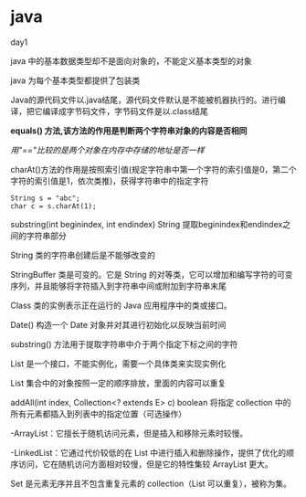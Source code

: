 # java
day1

java 中的基本数据类型却不是面向对象的，不能定义基本类型的对象

 java 为每个基本类型都提供了包装类
 
 Java的源代码文件以.java结尾，源代码文件默认是不能被机器执行的。进行编译，把它编译成字节码文件，字节码文件是以.class结尾
 
 **equals() 方法,该方法的作用是判断两个字符串对象的内容是否相同**
 
 *用"=="比较的是两个对象在内存中存储的地址是否一样*
 
 charAt()方法的作用是按照索引值(规定字符串中第一个字符的索引值是0，第二个字符的索引值是1，依次类推)，获得字符串中的指定字符
 ```     
 String s = "abc";
 char c = s.charAt(1);
 
 ```
 
 substring(int beginindex, int endindex)	String	提取beginindex和endindex之间的字符串部分
 
 String 类的字符串创建后是不能够改变的
 
 StringBuffer 类是可变的。它是 String 的对等类，它可以增加和编写字符的可变序列，并且能够将字符插入到字符串中间或附加到字符串末尾
 
 Class 类的实例表示正在运行的 Java 应用程序中的类或接口。
 
 Date()	构造一个 Date 对象并对其进行初始化以反映当前时间
 
 substring() 方法用于提取字符串中介于两个指定下标之间的字符
 
 List 是一个接口，不能实例化，需要一个具体类来实现实例化
 
 List 集合中的对象按照一定的顺序排放，里面的内容可以重复
 
 addAll(int index, Collection<? extends E> c)	boolean	将指定 collection 中的所有元素都插入到列表中的指定位置（可选操作）
 
 -ArrayList：它擅长于随机访问元素，但是插入和移除元素时较慢。
 
 -LinkedList：它通过代价较低的在 List 中进行插入和删除操作，提供了优化的顺序访问，它在随机访问方面相对较慢，但是它的特性集较 ArrayList 更大。
 
 Set 是元素无序并且不包含重复元素的 collection（List 可以重复），被称为集。

